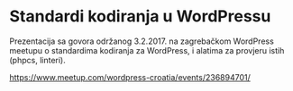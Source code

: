 # Standardi kodiranja u WordPressu #

Prezentacija sa govora održanog 3.2.2017. na zagrebačkom WordPress meetupu o standardima kodiranja za WordPress, i alatima za provjeru istih (phpcs, linteri).

https://www.meetup.com/wordpress-croatia/events/236894701/